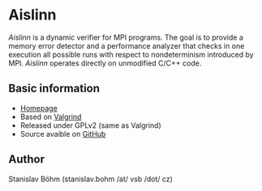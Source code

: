 # Aislinn

*Aislinn* is a dynamic verifier for MPI programs.
The goal is to provide a memory error detector and a performance analyzer
that checks in one execution all possible runs with respect to nondeterminism introduced by MPI.
*Aislinn* operates directly on unmodified C/C++ code.

## Basic information

* [Homepage](http://verif.cs.vsb.cz/aislinn)
* Based on [Valgrind](http://valgrind.org)
* Released under GPLv2 (same as Valgrind)
* Source avaible on [GitHub](https://github.com/spirali/aislinn)

## Author

Stanislav Böhm (stanislav.bohm /at/ vsb  /dot/ cz)
